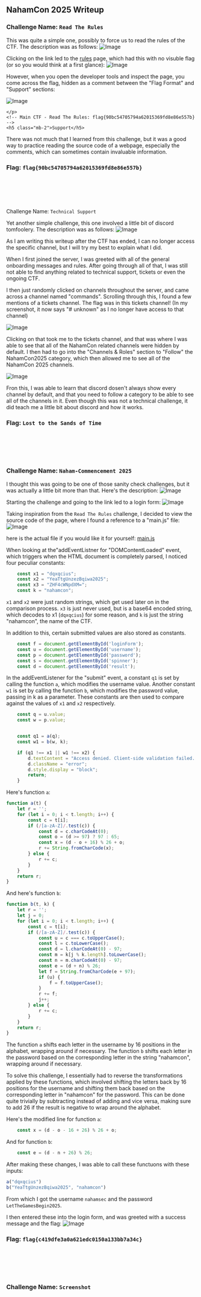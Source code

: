## NahamCon 2025 Writeup

### Challenge Name: `Read The Rules`

This was quite a simple one, possibly to force us to read the rules of the CTF. The description was as follows:
![Image](NahamCon2025/readRules.png)

Clicking on the link led to the [rules](https://ctf.nahamcon.com/rules) page, which had this with no visuble flag (or so you would think at a first glance):
![Image](NahamCon2025/Rules.png)


However, when you open the developer tools and inspect the page, you come across the flag, hidden as a comment between the "Flag Format" and "Support" sections:


![Image](NahamCon2025/hiddenRuleFlag.png)

```
</p>
<!-- Main CTF - Read The Rules: flag{90bc54705794a62015369fd8e86e557b} -->
<h5 class="mb-2">Support</h5>
```

There was not much that I learned from this challenge, but it was a good way to practice reading the source code of a webpage, especially the comments, which can sometimes contain invaluable information.


### Flag: `flag{90bc54705794a62015369fd8e86e557b}`

<br/><br/>
<br/><br/>

Challenge Name: `Technical Support`

Yet another simple challenge, this one involved a little bit of discord tomfoolery. The description was as follows:
![Image](NahamCon2025/techSupport.jpg)

As I am writing this writeup after the CTF has ended, I can no longer access the specific channel, but I will try my best to explain what I did.

When I first joined the server, I was greeted with all of the general onboarding messages and rules. After going through all of that, I was still not able to find anything related to technical support, tickets or even the ongoing CTF. 

I then just randomly clicked on channels throughout the server, and came across a channel named "commands". Scrolling through this, I found a few mentions of a tickets channel. The flag was in this tickets channel! (In my screenshot, it now says "# unknown" as I no longer have access to that channel)

![Image](NahamCon2025/botCommands.png)

Clicking on that took me to the tickets channel, and that was where I was able to see that all of the NahamCon related channels were hidden by default. I then had to go into the "Channels & Roles" section to "Follow" the NahamCon2025 category, which then allowed me to see all of the NahamCon 2025 channels.

![Image](NahamCon2025/followCategory.png)

Fron this, I was able to learn that discord dosen't always show every channel by default, and that you need to follow a category to be able to see all of the channels in it. Even though this was not a technical challenge, it did teach me a little bit about discord and how it works.

### Flag: `Lost to the Sands of Time`

<br/><br/>
<br/><br/>

### Challenge Name: `Naham-Commencement 2025`

I thought this was going to be one of those sanity check challenges, but it was actually a little bit more than that. Here's the description:
![Image](NahamCon2025/Commencement.png)

Starting the challenge and going to the link led to a login form:
![Image](NahamCon2025/loginForm.png)

Taking inspiration from the `Read The Rules` challenge, I decided to view the source code of the page, where I found a reference to a "main.js" file:
![Image](NahamCon2025/loginSource.png)

here is the actual file if you would like it for yourself: [main.js](NahamCon2025/commencement_main.js)

When looking at the"addEventListner for "DOMContentLoaded" event, which triggers when the HTML document is completely parsed, I noticed four peculiar constants:

```javascript
    const x1 = "dqxqcius";
    const x2 = "YeaTtgUnzezBqiwa2025";
    const x3 = "ZHF4cWNpdXM=";
    const k = "nahamcon";
```

`x1` and `x2` were just random strings, which get used later on in the comparison process. `x3` is just never used, but is a base64 encoded string, which decodes to x1 (`dqxqcius`) for some reason, and `k` is just the string "nahamcon", the name of the CTF.

In addition to this, certain submitted values are also stored as constants.

```javascript
    const f = document.getElementById('loginForm');
    const u = document.getElementById('username');
    const p = document.getElementById('password');
    const s = document.getElementById('spinner');
    const d = document.getElementById('result');
```

In the addEventListener for the "submit" event, a constant `q1` is set by calling the function `a`, which modifies the username value. Another constant `w1` is set by calling the function `b`, which modifies the password value, passing in k as a parameter. These constants are then used to compare against the values of `x1` and `x2` respectively.

```javascript
    const q = u.value;
    const w = p.value;


    const q1 = a(q);
    const w1 = b(w, k);

    if (q1 !== x1 || w1 !== x2) {
        d.textContent = "Access denied. Client-side validation failed. Try again.";
        d.className = "error";
        d.style.display = "block";
        return;
    }
```

Here's function `a`:

```javascript
function a(t) {
    let r = '';
    for (let i = 0; i < t.length; i++) {
        const c = t[i];
        if (/[a-zA-Z]/.test(c)) {
            const d = c.charCodeAt(0);
            const o = (d >= 97) ? 97 : 65;
            const x = (d - o + 16) % 26 + o;
            r += String.fromCharCode(x);
        } else {
            r += c;
        }
    }
    return r;
}
```

And here's function `b`:

```javascript
function b(t, k) {
    let r = '';
    let j = 0;
    for (let i = 0; i < t.length; i++) {
        const c = t[i];
        if (/[a-zA-Z]/.test(c)) {
            const u = c === c.toUpperCase();
            const l = c.toLowerCase();
            const d = l.charCodeAt(0) - 97;
            const m = k[j % k.length].toLowerCase();
            const n = m.charCodeAt(0) - 97;
            const e = (d + n) % 26;
            let f = String.fromCharCode(e + 97);
            if (u) {
                f = f.toUpperCase();
            }
            r += f;
            j++;
        } else {
            r += c;
        }
    }
    return r;
}
```
The function `a` shifts each letter in the username by 16 positions in the alphabet, wrapping around if necessary. The function `b` shifts each letter in the password based on the corresponding letter in the string "nahamcon", wrapping around if necessary.

To solve this challenge, I essentially had to reverse the transformations applied by these functions, which involved shifting the letters back by 16 positions for the username and shifting them back based on the corresponding letter in "nahamcon" for the password. This can be done quite trivially by subtracting instead of adding and vice versa, making sure to add 26 if the result is negative to wrap around the alphabet.

Here's the modified line for function `a`:

```javascript
    const x = (d - o - 16 + 26) % 26 + o;
```

And for function `b`:

```javascript
    const e = (d - n + 26) % 26;
```

After making these changes, I was able to call these functuons with these inputs:

```javascript
a("dqxqcius")
b("YeaTtgUnzezBqiwa2025", "nahamcon")
```

From which I got the username `nahamsec` and the password `LetTheGamesBegin2025`.

I then entered these into the login form, and was greeted with a success message and the flag:
![Image](NahamCon2025/submitCreds.png)

### Flag: `flag{c419dfe3a0a621edc0150a133bb7a34c}`

<br/><br/>
<br/><br/>

### Challenge Name: `Screenshot`
